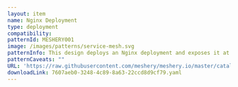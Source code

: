 ```yaml
---
layout: item
name: Nginx Deployment
type: deployment
compatibility: 
patternId: MESHERY001
image: /images/patterns/service-mesh.svg
patternInfo: This design deploys an Nginx deployment and exposes it at port 80. You can access Nginx via the alloted loadbalancer IP.
patternCaveats: ""
URL: 'https://raw.githubusercontent.com/meshery/meshery.io/master/catalog/7607aeb0-3248-4c89-8a63-22ccd8d9cf79.yaml'
downloadLink: 7607aeb0-3248-4c89-8a63-22ccd8d9cf79.yaml
---
```

